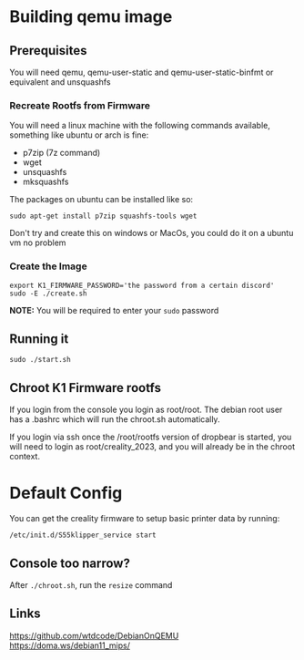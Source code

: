 # Building qemu image


## Prerequisites

You will need qemu, qemu-user-static and qemu-user-static-binfmt or equivalent and unsquashfs

### Recreate Rootfs from Firmware

You will need a linux machine with the following commands available, something like ubuntu or arch is fine:

- p7zip (7z command)
- wget
- unsquashfs
- mksquashfs

The packages on ubuntu can be installed like so:

```
sudo apt-get install p7zip squashfs-tools wget
```

Don't try and create this on windows or MacOs, you could do it on a ubuntu vm no problem


### Create the Image

```
export K1_FIRMWARE_PASSWORD='the password from a certain discord'
sudo -E ./create.sh
```

**NOTE:** You will be required to enter your `sudo` password

## Running it

```
sudo ./start.sh
```

## Chroot K1 Firmware rootfs

If you login from the console you login as root/root.   The debian root user has a .bashrc
which will run the chroot.sh automatically.

If you login via ssh once the /root/rootfs version of dropbear is started, you will need to 
login as root/creality_2023, and you will already be in the chroot context.

# Default Config

You can get the creality firmware to setup basic printer data by running:

```
/etc/init.d/S55klipper_service start
```

## Console too narrow?

After `./chroot.sh`, run the `resize` command

## Links

https://github.com/wtdcode/DebianOnQEMU
https://doma.ws/debian11_mips/

